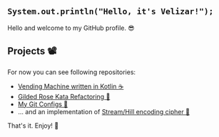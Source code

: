## `System.out.println("Hello, it's Velizar!");`

Hello and welcome to my GitHub profile. 😎

## Projects 📽️

For now you can see following repositories:

* [Vending Machine written in Kotlin ☕](https://github.com/velizartodorov/VendingMachine)
* [Gilded Rose Kata Refactoring 🔨](https://github.com/velizartodorov/GildedRose-Refactoring-Kata)
* [My Git Configs 🌿](https://github.com/velizartodorov/GitCommandsConfigs)
* ... and an implementation of [Stream/Hill encoding cipher 🔐](https://github.com/velizartodorov/cryptographyStreamHillCipher)

That's it. Enjoy! 👋

